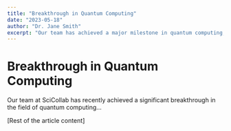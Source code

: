 ```yaml
---
title: "Breakthrough in Quantum Computing"
date: "2023-05-18"
author: "Dr. Jane Smith"
excerpt: "Our team has achieved a major milestone in quantum computing, paving the way for more stable qubits."
---
```


# Breakthrough in Quantum Computing

Our team at SciCollab has recently achieved a significant breakthrough in the field of quantum computing...

[Rest of the article content]